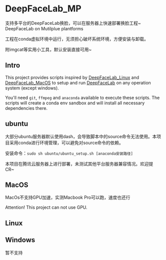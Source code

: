 # DeepFaceLab_MP
支持多平台的DeepFaceLab换脸，可以在服务器上快速部署换脸工程~
DeepFaceLab on Mutilplue plantforms

工程在conda虚拟环境中运行，无须担心破坏系统环境，方便安装与卸载。

附imgcat等实用小工具，默认安装直接可用~

## Intro

This project provides scripts inspired by [DeepFaceLab_Linux](https://github.com/lbfs/DeepFaceLab_Linux) and [DeepFaceLab_MacOS](https://github.com/lbfs/DeepFaceLab_Linux) to setup and run [DeepFaceLab](https://github.com/iperov/DeepFaceLab) on any operation system (except windows).

You'll need `git`, `ffmpeg` and `anaconda` available to execute these scripts. The scripts will create a conda env sandbox and will install all necessary dependencies there.


## ubuntu

大部分ubuntu服务器默认使用dash，会导致脚本中的source命令无法使用。本项目采用conda进行环境管理，可以避免对source命令的依赖。

安装命令：`sudo sh ubuntu/ubuntu_setup.sh [anaconda安装路径]`

本项目在腾讯云服务器上进行部署，未测试其他平台服务器兼容情况。欢迎提CR~


## MacOS

MacOs不支持GPU加速，实测Macbook Pro可以跑，速度也还行

Attention! This project can not use GPU.



## Linux




## Windows

暂不支持

